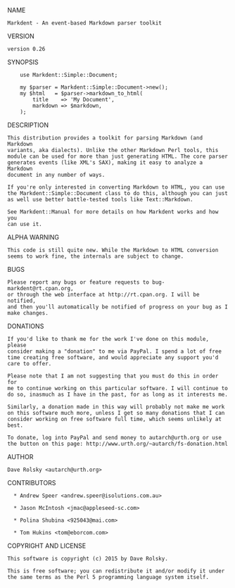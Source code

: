 NAME

    Markdent - An event-based Markdown parser toolkit

VERSION

    version 0.26

SYNOPSIS

        use Markdent::Simple::Document;
    
        my $parser = Markdent::Simple::Document->new();
        my $html   = $parser->markdown_to_html(
            title    => 'My Document',
            markdown => $markdown,
        );

DESCRIPTION

    This distribution provides a toolkit for parsing Markdown (and Markdown
    variants, aka dialects). Unlike the other Markdown Perl tools, this
    module can be used for more than just generating HTML. The core parser
    generates events (like XML's SAX), making it easy to analyze a Markdown
    document in any number of ways.

    If you're only interested in converting Markdown to HTML, you can use
    the Markdent::Simple::Document class to do this, although you can just
    as well use better battle-tested tools like Text::Markdown.

    See Markdent::Manual for more details on how Markdent works and how you
    can use it.

ALPHA WARNING

    This code is still quite new. While the Markdown to HTML conversion
    seems to work fine, the internals are subject to change.

BUGS

    Please report any bugs or feature requests to bug-markdent@rt.cpan.org,
    or through the web interface at http://rt.cpan.org. I will be notified,
    and then you'll automatically be notified of progress on your bug as I
    make changes.

DONATIONS

    If you'd like to thank me for the work I've done on this module, please
    consider making a "donation" to me via PayPal. I spend a lot of free
    time creating free software, and would appreciate any support you'd
    care to offer.

    Please note that I am not suggesting that you must do this in order for
    me to continue working on this particular software. I will continue to
    do so, inasmuch as I have in the past, for as long as it interests me.

    Similarly, a donation made in this way will probably not make me work
    on this software much more, unless I get so many donations that I can
    consider working on free software full time, which seems unlikely at
    best.

    To donate, log into PayPal and send money to autarch@urth.org or use
    the button on this page: http://www.urth.org/~autarch/fs-donation.html

AUTHOR

    Dave Rolsky <autarch@urth.org>

CONTRIBUTORS

      * Andrew Speer <andrew.speer@isolutions.com.au>

      * Jason McIntosh <jmac@appleseed-sc.com>

      * Polina Shubina <925043@mai.com>

      * Tom Hukins <tom@eborcom.com>

COPYRIGHT AND LICENSE

    This software is copyright (c) 2015 by Dave Rolsky.

    This is free software; you can redistribute it and/or modify it under
    the same terms as the Perl 5 programming language system itself.

